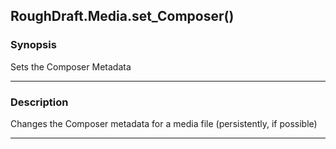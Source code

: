 RoughDraft.Media.set_Composer()
-------------------------------

### Synopsis
Sets the Composer Metadata

---

### Description

Changes the Composer metadata for a media file (persistently, if possible)

---

